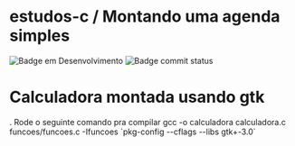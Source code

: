 # estudos-c / Montando uma agenda simples

![Badge em Desenvolvimento](https://img.shields.io/hackage-deps/v/gtk)
![Badge commit status](https://img.shields.io/github/commit-status/RicoGama/agenda-c/main/0bd8c98b8886c7b8344c68c93068fe2cdf522db9)

<h1>Calculadora montada usando gtk</h1>. 
Rode o seguinte comando pra compilar
gcc -o calculadora calculadora.c funcoes/funcoes.c -Ifuncoes `pkg-config --cflags --libs gtk+-3.0`